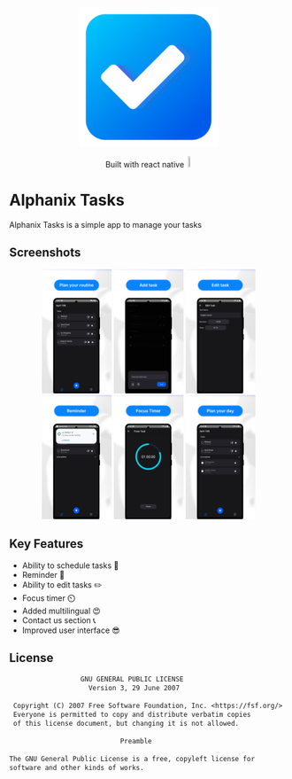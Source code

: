 
<div align="center" width="100%">
  <img alt="Logo" src="https://github.com/AlphanixARB/AlphanixTasks/blob/e254e966f021e54d2825a3e24aa60a89ebffb332/asset/Logo.png" width=50% height=50%>
  <p>Built with react native <img src="https://d33wubrfki0l68.cloudfront.net/554c3b0e09cf167f0281fda839a5433f2040b349/ecfc9/img/header_logo.svg" width=2% height=2%></p>
</div>

# Alphanix Tasks

Alphanix Tasks is a simple app to manage your tasks


## Screenshots

<div align="center" width="100%">
  <img alt="Shows an illustrated sun in light mode and a moon with stars in dark mode." src="https://github.com/AlphanixARB/AlphanixTasks/blob/master/asset/into.png" width=25% height=25%>
  <img alt="Shows an illustrated sun in light mode and a moon with stars in dark mode." src="https://github.com/AlphanixARB/AlphanixTasks/blob/master/asset/AddTask.png" width=25% height=25%>
  <img alt="Shows an illustrated sun in light mode and a moon with stars in dark mode." src="https://github.com/AlphanixARB/AlphanixTasks/blob/master/asset/EditTask.png" width=25% height=25%>
  <img alt="Shows an illustrated sun in light mode and a moon with stars in dark mode." src="https://github.com/AlphanixARB/AlphanixTasks/blob/master/asset/Reminder.png" width=25% height=25%>
  <img alt="Shows an illustrated sun in light mode and a moon with stars in dark mode." src="https://github.com/AlphanixARB/AlphanixTasks/blob/master/asset/FocusTimer.png" width=25% height=25%>
  <img alt="Shows an illustrated sun in light mode and a moon with stars in dark mode." src="https://github.com/AlphanixARB/AlphanixTasks/blob/master/asset/into2.png" width=25% height=25%>
 </div>
 
 ## Key Features
 
 - Ability to schedule tasks 📅
 - Reminder 🔔
 - Ability to edit tasks ✏️
 - Focus timer ⏲️
 - Added multilingual 😍
 - Contact us section 📞
 - Improved user interface 😎

## License


                      GNU GENERAL PUBLIC LICENSE
                        Version 3, 29 June 2007   

     Copyright (C) 2007 Free Software Foundation, Inc. <https://fsf.org/>
     Everyone is permitted to copy and distribute verbatim copies
     of this license document, but changing it is not allowed.   

                                Preamble

    The GNU General Public License is a free, copyleft license for
    software and other kinds of works.  
